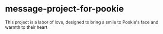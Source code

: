 # message-project-for-pookie
This project is a labor of love, designed to bring a smile to Pookie's face and warmth to their heart.
